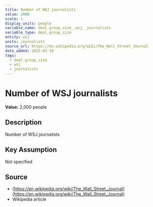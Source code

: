 ```yaml
---
title: Number of WSJ journalists
value: 2000
scale: 1
display_units: people
variable_name: deal_group_size__wsj__journalists
variable_type: deal_group_size
entity: wsj
units: journalists
source_url: https://en.wikipedia.org/wiki/The_Wall_Street_Journal
date_added: 2025-03-19
tags:
  - deal_group_size
  - wsj
  - journalists
---
```


# Number of WSJ journalists

**Value:** 2,000 people

## Description

Number of WSJ journalists

## Key Assumption

Not specified

## Source

- [https://en.wikipedia.org/wiki/The_Wall_Street_Journal](https://en.wikipedia.org/wiki/The_Wall_Street_Journal)
- Wikipedia article
